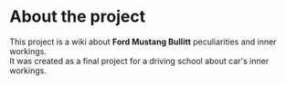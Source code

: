 # About the project

This project is a wiki about **Ford Mustang Bullitt** peculiarities and inner workings.  
It was created as a final project for a driving school about car's inner workings. 
